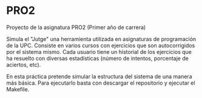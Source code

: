 # PRO2
Proyecto de la asignatura PRO2 (Primer año de carrera)

Simula el "Jutge" una herramienta utilizada en asignaturas de programación de la UPC. Consiste en varios cursos con ejercicios que son autocorrigidos por el sistema mismo. Cada usuario tiene un historial de los ejercicios que ha resuelto con diversas estadísticas (número de intentos, porcentaje de aciertos, etc).

En esta práctica pretende simular la estructura del sistema de una manera más básica. Para ejecutarlo basta con descargar el repositorio y ejecutar el Makefile. 

